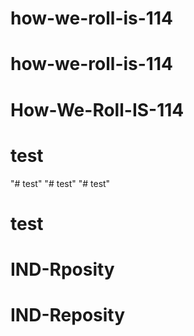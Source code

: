 # how-we-roll-is-114
# how-we-roll-is-114
# How-We-Roll-IS-114
# test
"# test" 
"# test" 
"# test" 
# test
# IND-Rposity
# IND-Reposity
